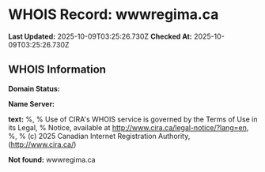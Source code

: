 # WHOIS Record: wwwregima.ca

**Last Updated:** 2025-10-09T03:25:26.730Z
**Checked At:** 2025-10-09T03:25:26.730Z

## WHOIS Information

**Domain Status:** 

**Name Server:** 

**text:** %, % Use of CIRA's WHOIS service is governed by the Terms of Use in its Legal, % Notice, available at http://www.cira.ca/legal-notice/?lang=en, %, % (c) 2025 Canadian Internet Registration Authority, (http://www.cira.ca/)

**Not found:** wwwregima.ca

